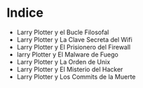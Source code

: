
# Indice

* Larry Plotter y el Bucle Filosofal
* Larry Plotter y La Clave Secreta del Wifi
* Larry Plotter y El Prisionero del Firewall
* larry Plotter y El Malware de Fuego
* Larry Plotter y La Orden de Unix
* Larry Plotter y El Misterio del Hacker
* Larry Plotter y Los Commits de la Muerte
